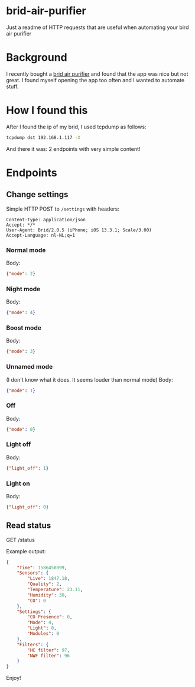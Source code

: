 # brid-air-purifier
Just a readme of HTTP requests that are useful when automating your bird air purifier

# Background
I recently bought a [brid air purifier](https://brid.com) and found that the app was nice but not great. I found myself opening the app too often and I wanted to automate stuff.

# How I found this
After I found the ip of my brid, I used tcpdump as follows:

```bash
tcpdump dst 192.168.1.117 -X
```

And there it was: 2 endpoints with very simple content!

# Endpoints
## Change settings
Simple HTTP POST to `/settings` with headers:
```
Content-Type: application/json
Accept: */*
User-Agent: Brid/2.0.5 (iPhone; iOS 13.3.1; Scale/3.00)
Accept-Language: nl-NL;q=1
```

### Normal mode
Body:
```json
{"mode": 2}
```

### Night mode
Body:
```json
{"mode": 4}
```

### Boost mode
Body:
```json
{"mode": 3}
```

### Unnamed mode
(I don't know what it does. It seems louder than normal mode)
Body:
```json
{"mode": 1}
```

### Off
Body:
```json
{"mode": 0}
```

### Light off
Body:
```json
{"light_off": 1}
```

### Light on
Body:
```json
{"light_off": 0}
```

## Read status
GET /status

Example output:
```json
{
    "Time": 1586458099,
    "Sensors": {
        "Live": 1847.18,
        "Quality": 2,
        "Temperature": 23.11,
        "Humidity": 38,
        "CO": 0
    },
    "Settings": {
        "CO Presence": 0,
        "Mode": 4,
        "Light": 0,
        "Modules": 0
    },
    "Filters": {
        "HC filter": 97,
        "NWF filter": 96
    }
}
```

Enjoy!
